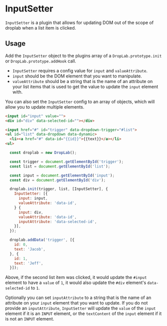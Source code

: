 # InputSetter

`InputSetter` is a plugin that allows for updating DOM out of the scope of droplab when a list item is clicked.

## Usage

Add the `InputSetter` object to the plugins array of a `DropLab.prototype.init` or `DropLab.prototype.addHook` call.

- `InputSetter` requires a config value for `input` and `valueAttribute`.
- `input` should be the DOM element that you want to manipulate.
- `valueAttribute` should be a string that is the name of an attribute on your list items that is used to get the value
to update the `input` element with.

You can also set the `InputSetter` config to an array of objects, which will allow you to update multiple elements.


```html
<input id="input" value="">
<div id="div" data-selected-id=""></div>

<input href="#" id="trigger" data-dropdown-trigger="#list">
<ul id="list" data-dropdown data-dynamic>
  <li><a href="#" data-id="{{id}}">{{text}}</a></li>
<ul>
```
```js
  const droplab = new DropLab();

  const trigger = document.getElementById('trigger');
  const list = document.getElementById('list');

  const input = document.getElementById('input');
  const div = document.getElementById('div');

  droplab.init(trigger, list, [InputSetter], {
    InputSetter: [{
      input: input,
      valueAttribute: 'data-id',
    } {
      input: div,
      valueAttribute: 'data-id',
      inputAttribute: 'data-selected-id',
    }],
  });

  droplab.addData('trigger', [{
    id: 0,
    text: 'Jacob',
  }, {
    id: 1,
    text: 'Jeff',
  }]);
```

Above, if the second list item was clicked, it would update the `#input` element
to have a `value` of `1`, it would also update the `#div` element's `data-selected-id` to `1`.

Optionally you can set `inputAttribute` to a string that is the name of an attribute on your `input` element that you want to update.
If you do not provide an `inputAttribute`, `InputSetter` will update the `value` of the `input` element if it is an `INPUT` element,
or the `textContent` of the `input` element if it is not an `INPUT` element.
